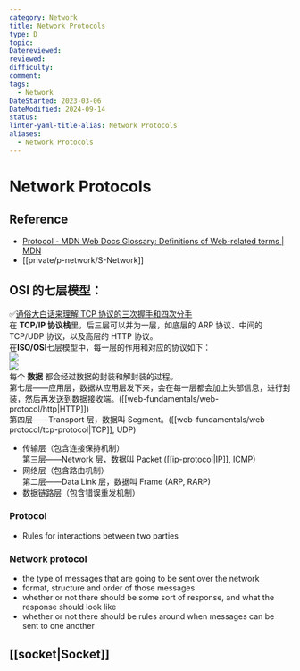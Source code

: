 ```yaml
---
category: Network
title: Network Protocols
type: D
topic: 
Datereviewed: 
reviewed: 
difficulty: 
comment: 
tags:
  - Network
DateStarted: 2023-03-06
DateModified: 2024-09-14
status: 
linter-yaml-title-alias: Network Protocols
aliases:
  - Network Protocols
---
```


# Network Protocols

## Reference

- [Protocol - MDN Web Docs Glossary: Definitions of Web-related terms | MDN](https://developer.mozilla.org/en-US/docs/Glossary/Protocol)
- [[private/p-network/S-Network]]

## OSI 的七层模型：

✅[通俗大白话来理解 TCP 协议的三次握手和四次分手](https://link.juejin.cn/?target=https%3A%2F%2Fgithub.com%2Fjawil%2Fblog%2Fissues%2F14 "https://github.com/jawil/blog/issues/14")  
在 **TCP/IP 协议栈**里，后三层可以并为一层，如底层的 ARP 协议、中间的 TCP/UDP 协议，以及高层的 HTTP 协议。  
在**ISO/OSI**七层模型中，每一层的作用和对应的协议如下：  
[![](https://camo.githubusercontent.com/b5edc916eebc7117d31a8f47d194def70e8e3fe3269f7a92647da93b35ca3bbe/687474703a2f2f75706c6f61642d696d616765732e6a69616e7368752e696f2f75706c6f61645f696d616765732f323434383735322d323062333132323731313732616364632e6769663f696d6167654d6f6772322f6175746f2d6f7269656e742f7374726970253743696d61676556696577322f322f772f31323430)](https://camo.githubusercontent.com/b5edc916eebc7117d31a8f47d194def70e8e3fe3269f7a92647da93b35ca3bbe/687474703a2f2f75706c6f61642d696d616765732e6a69616e7368752e696f2f75706c6f61645f696d616765732f323434383735322d323062333132323731313732616364632e6769663f696d6167654d6f6772322f6175746f2d6f7269656e742f7374726970253743696d61676556696577322f322f772f31323430)  
[![](https://camo.githubusercontent.com/3568ca73ef69fb3fbccf7f03867933c98b4ec3c99721261389faba43ca56c928/687474703a2f2f75706c6f61642d696d616765732e6a69616e7368752e696f2f75706c6f61645f696d616765732f323434383735322d313235396366326233646635333766342e6a70673f696d6167654d6f6772322f6175746f2d6f7269656e742f7374726970253743696d61676556696577322f322f772f31323430)](https://camo.githubusercontent.com/3568ca73ef69fb3fbccf7f03867933c98b4ec3c99721261389faba43ca56c928/687474703a2f2f75706c6f61642d696d616765732e6a69616e7368752e696f2f75706c6f61645f696d616765732f323434383735322d313235396366326233646635333766342e6a70673f696d6167654d6f6772322f6175746f2d6f7269656e742f7374726970253743696d61676556696577322f322f772f31323430)  
每个 **数据** 都会经过数据的封装和解封装的过程。  
第七层——应用层，数据从应用层发下来，会在每一层都会加上头部信息，进行封装，然后再发送到数据接收端。([[web-fundamentals/web-protocol/http|HTTP]])  
第四层——Transport 层，数据叫 Segment。([[web-fundamentals/web-protocol/tcp-protocol|TCP]], UDP)

- 传输层（包含连接保持机制）  
  第三层——Network 层，数据叫 Packet ([[ip-protocol|IP]], ICMP)
- 网络层（包含路由机制）  
  第二层——Data Link 层，数据叫 Frame (ARP, RARP)
- 数据链路层（包含错误重发机制）

### Protocol

- Rules for interactions between two parties

### Network protocol

- the type of messages that are going to be sent over the network
- format, structure and order of those messages
- whether or not there should be some sort of response, and what the response should look like
- whether or not there should be rules around when messages can be sent to one another

## [[socket|Socket]]
